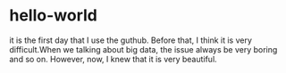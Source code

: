 hello-world
===========
it is the first day that I use the guthub. Before that, I think it is very difficult.When we talking about big data, the issue always be very boring and so on. However, now, I knew that it is very beautiful.
